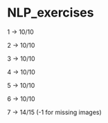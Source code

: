 # NLP_exercises

1 -> 10/10

2 -> 10/10

3 -> 10/10

4 -> 10/10

5 -> 10/10

6 -> 10/10

7 -> 14/15 (-1 for missing images)